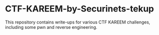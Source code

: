 # CTF-KAREEM-by-Securinets-tekup
This repository contains write-ups for various CTF KAREEM challenges, including some pwn and reverse engineering.
